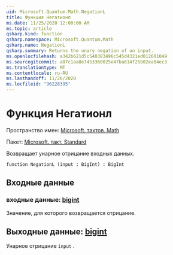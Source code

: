 ```yaml
---
uid: Microsoft.Quantum.Math.NegationL
title: Функция Негатионл
ms.date: 11/25/2020 12:00:00 AM
ms.topic: article
qsharp.kind: function
qsharp.namespace: Microsoft.Quantum.Math
qsharp.name: NegationL
qsharp.summary: Returns the unary negation of an input.
ms.openlocfilehash: a342b621d5c540383496c545d4321ed012601049
ms.sourcegitcommit: a87c1aa8e7453360025e47ba614f25b02ea84ec3
ms.translationtype: MT
ms.contentlocale: ru-RU
ms.lasthandoff: 11/26/2020
ms.locfileid: "96228395"
---
```

# <a name="negationl-function"></a>Функция Негатионл

Пространство имен: [Microsoft. тактов. Math](xref:Microsoft.Quantum.Math)

Пакет: [Microsoft. такт. Standard](https://nuget.org/packages/Microsoft.Quantum.Standard)


Возвращает унарное отрицание входных данных.

```qsharp
function NegationL (input : BigInt) : BigInt
```


## <a name="input"></a>Входные данные

### <a name="input--bigint"></a>входные данные: [bigint](xref:microsoft.quantum.lang-ref.bigint)

Значение, для которого возвращается отрицание.



## <a name="output--bigint"></a>Выходные данные: [bigint](xref:microsoft.quantum.lang-ref.bigint)

Унарное отрицание `input` .